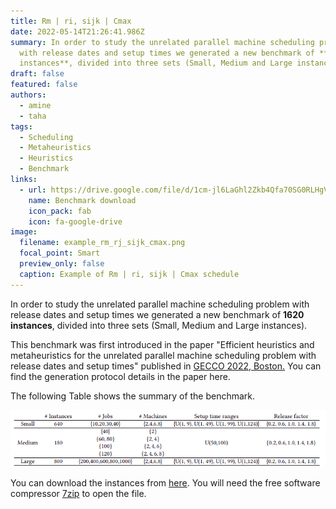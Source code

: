 ```yaml
---
title: Rm | ri, sijk | Cmax
date: 2022-05-14T21:26:41.986Z
summary: In order to study the unrelated parallel machine scheduling problem
  with release dates and setup times we generated a new benchmark of **1620
  instances**, divided into three sets (Small, Medium and Large instances).
draft: false
featured: false
authors:
  - amine
  - taha
tags:
  - Scheduling
  - Metaheuristics
  - Heuristics
  - Benchmark
links:
  - url: https://drive.google.com/file/d/1cm-jl6LaGhl2Zkb4Qfa70SG0RLHgVzN_/view?usp=sharing
    name: Benchmark download
    icon_pack: fab
    icon: fa-google-drive
image:
  filename: example_rm_rj_sijk_cmax.png
  focal_point: Smart
  preview_only: false
  caption: Example of Rm | ri, sijk | Cmax schedule
---
```

In order to study the unrelated parallel machine scheduling problem with release dates and setup times we generated a new benchmark of **1620 instances**, divided into three sets (Small, Medium and Large instances). 

This benchmark was first introduced in the paper "Efficient heuristics and metaheuristics for the unrelated parallel machine scheduling problem with release dates and setup times" published in [GECCO 2022, Boston.](https://gecco-2022.sigevo.org/) You can find the generation protocol details in the paper here.

The following Table  shows the summary of the benchmark. 

![](benchmark_description.png)

You can download the instances from [here](https://drive.google.com/file/d/1cm-jl6LaGhl2Zkb4Qfa70SG0RLHgVzN_/view?usp=sharing). You will need the free software compressor [7zip](https://www.7-zip.org/) to open the file.